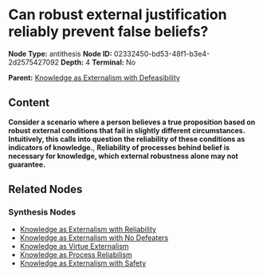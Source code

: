 # Can robust external justification reliably prevent false beliefs?

**Node Type:** antithesis
**Node ID:** 02332450-bd53-48f1-b3e4-2d2575427092
**Depth:** 4
**Terminal:** No

**Parent:** [Knowledge as Externalism with Defeasibility](knowledge-as-externalism-with-defeasibility-synthesis-00a8ce1b-fc5c-46d1-a584-6465105391fc.md)

## Content

**Consider a scenario where a person believes a true proposition based on robust external conditions that fail in slightly different circumstances. Intuitively, this calls into question the reliability of these conditions as indicators of knowledge.**, **Reliability of processes behind belief is necessary for knowledge, which external robustness alone may not guarantee.**

## Related Nodes

### Synthesis Nodes

- [Knowledge as Externalism with Reliability](knowledge-as-externalism-with-reliability-synthesis-40b282e0-080c-4628-ba58-26fcdc7c8b9f.md)
- [Knowledge as Externalism with No Defeaters](knowledge-as-externalism-with-no-defeaters-synthesis-7c79d926-0623-4b6a-8768-fe4e0755925c.md)
- [Knowledge as Virtue Externalism](knowledge-as-virtue-externalism-synthesis-a5edba23-a044-4ab6-9181-5d101850740e.md)
- [Knowledge as Process Reliabilism](knowledge-as-process-reliabilism-synthesis-410f7ed3-8bea-4a9b-844c-0ff500e52bce.md)
- [Knowledge as Externalism with Safety](knowledge-as-externalism-with-safety-synthesis-6fe7a228-6dac-4f6d-b1dc-d90df9c83db5.md)
